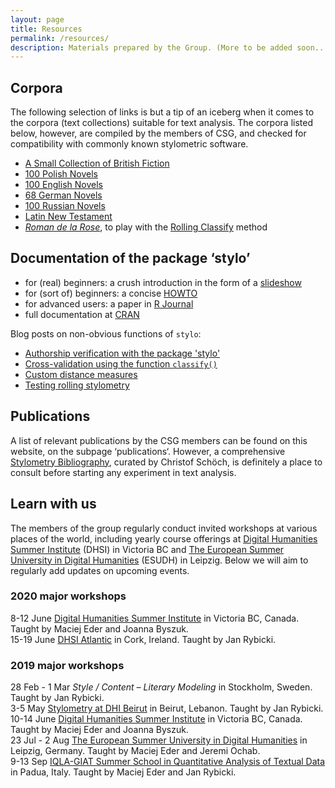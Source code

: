 ```yaml
---
layout: page
title: Resources
permalink: /resources/
description: Materials prepared by the Group. (More to be added soon...).
---
```




## Corpora

The following selection of links is but a tip of an iceberg when it comes to the corpora (text collections) suitable for text analysis. The corpora listed below, however, are compiled by the members of CSG, and checked for compatibility with commonly known stylometric software. 

* [A Small Collection of British Fiction](https://github.com/computationalstylistics/A_Small_Collection_of_British_Fiction)
* [100 Polish Novels](https://github.com/computationalstylistics/100_polish_novels)
* [100 English Novels](https://github.com/computationalstylistics/100_english_novels)
* [68 German Novels](https://github.com/computationalstylistics/68_german_novels)
* [100 Russian Novels](https://github.com/JoannaBy/RussianNovels)
* [Latin New Testament](https://github.com/computationalstylistics/NT_Vulgate)
* [_Roman de la Rose_](https://github.com/computationalstylistics/RdlR_for_rolling_classify), to play with the [Rolling Classify](https://computationalstylistics.github.io/projects/rolling-stylometry/) method



## Documentation of the package ‘stylo’

* for (real) beginners: a crush introduction in the form of a [slideshow](https://computationalstylistics.github.io/stylo_nutshell/)
* for (sort of) beginners: a concise [HOWTO](https://sites.google.com/site/computationalstylistics/stylo/stylo_howto.pdf)
* for advanced users: a paper in [R Journal](https://journal.r-project.org/archive/2016/RJ-2016-007/RJ-2016-007.pdf)
* full documentation at [CRAN](https://cran.r-project.org/web/packages/stylo/stylo.pdf)

Blog posts on non-obvious functions of `stylo`:

* [Authorship verification with the package 'stylo'](https://computationalstylistics.github.io/blog/imposters/)
* [Cross-validation using the function `classify()`](https://computationalstylistics.github.io/blog/cross-validation/)
* [Custom distance measures](https://computationalstylistics.github.io/blog/custom_distances/)
* [Testing rolling stylometry](https://computationalstylistics.github.io/blog/rolling_stylometry/)



## Publications

A list of relevant publications by the CSG members can be found on this website, on the subpage ‘publications‘. However, a comprehensive [Stylometry Bibliography](https://www.zotero.org/groups/643516/stylometry_bibliography), curated by Christof Schöch, is definitely a place to consult before starting any experiment in text analysis.



## Learn with us

The members of the group regularly conduct invited workshops at various places of the world, including yearly course offerings at [Digital Humanities Summer Institute](http://www.dhsi.org/index.php) (DHSI) in Victoria BC and [The European Summer University in Digital Humanities](http://www.culingtec.uni-leipzig.de/ESU_C_T/node/97) (ESUDH) in Leipzig.
Below we will aim to regularly add updates on upcoming events.

### 2020 major workshops
8-12 June [Digital Humanities Summer Institute](http://www.dhsi.org/index.php) in Victoria BC, Canada. Taught by Maciej Eder and Joanna Byszuk.  
15-19 June [DHSI Atlantic](https://www.ucc.ie/en/dhsiatlantic/) in Cork, Ireland. Taught by Jan Rybicki.  

### 2019 major workshops 

28 Feb - 1 Mar *Style / Content – Literary Modeling* in Stockholm, Sweden. Taught by Jan Rybicki.  
3-5 May [Stylometry at DHI Beirut](https://dhibeirut.wordpress.com/) in Beirut, Lebanon. Taught by Jan Rybicki.  
10-14 June [Digital Humanities Summer Institute](http://www.dhsi.org/index.php) in Victoria BC, Canada. Taught by Maciej Eder and Joanna Byszuk.  
23 Jul - 2 Aug [The European Summer University in Digital Humanities](http://www.culingtec.uni-leipzig.de/ESU_C_T/node/97) in Leipzig, Germany. Taught by Maciej Eder and Jeremi Ochab.    
9-13 Sep [IQLA-GIAT Summer School in Quantitative Analysis of Textual Data](http://www.giat.org/?page_id=11&lang=en) in Padua, Italy. Taught by Maciej Eder and Jan Rybicki.  

